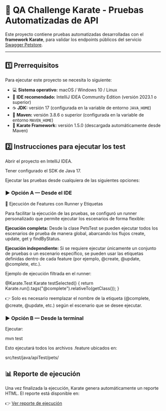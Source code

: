 # 🥋 QA Challenge Karate - Pruebas Automatizadas de API

Este proyecto contiene pruebas automatizadas desarrolladas con el **framework Karate**, para validar los endpoints públicos del servicio [Swagger Petstore](https://petstore.swagger.io).

---

## 1️⃣ Prerrequisitos

Para ejecutar este proyecto se necesita lo siguiente:

- 💻 **Sistema operativo:** macOS / Windows 10 / Linux  
- 🧩 **IDE recomendado:** IntelliJ IDEA Community Edition (versión 2023.1 o superior)  
- ☕ **JDK:** versión 17 (configurada en la variable de entorno `JAVA_HOME`)  
- 🧱 **Maven:** versión 3.8.6 o superior (configurada en la variable de entorno `MAVEN_HOME`)  
- 🧪 **Karate Framework:** versión 1.5.0 (descargada automáticamente desde Maven)  

## 2️⃣ Instrucciones para ejecutar los test

Abrir el proyecto en IntelliJ IDEA.

Tener configurado el SDK de Java 17.

Ejecutar las pruebas desde cualquiera de las siguientes opciones:

### ▶️ Opción A — Desde el IDE

🧩 Ejecución de Features con Runner y Etiquetas

Para facilitar la ejecución de las pruebas, se configuró un runner personalizado que permite ejecutar los escenarios de forma flexible:

**Ejecución completa:**
Desde la clase PetsTest se pueden ejecutar todos los escenarios de prueba de manera global, abarcando los flujos create, update, get y findByStatus.

**Ejecución independiente:**
Si se requiere ejecutar únicamente un conjunto de pruebas o un escenario específico, se pueden usar las etiquetas definidas dentro de cada feature (por ejemplo, @create, @update, @complete, etc.).

Ejemplo de ejecución filtrada en el runner:

@Karate.Test
Karate testSelected() {
    return Karate.run().tags("@complete").relativeTo(getClass());
}

👉 Solo es necesario reemplazar el nombre de la etiqueta (@complete, @create, @update, etc.) según el escenario que se desee ejecutar.
### ▶️ Opción B — Desde la terminal

Ejecutar:

mvn test


Esto ejecutará todos los archivos .feature ubicados en:

src/test/java/apiTest/pets/

## 📊 Reporte de ejecución

Una vez finalizada la ejecución, Karate genera automáticamente un reporte HTML.
El reporte está disponible en:

👉 [Ver reporte de ejecución](reports/apiTest.pets.pets.html)



